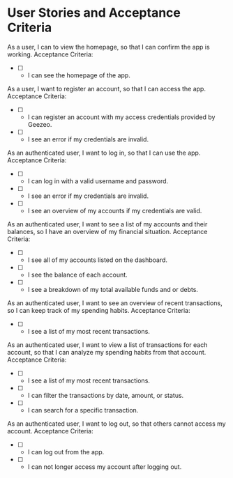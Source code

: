 User Stories and Acceptance Criteria
====
As a user, I can to view the homepage, so that I can confirm the app is working.
Acceptance Criteria:
* [ ] - I can see the homepage of the app.

As a user, I want to register an account, so that I can access the app.
Acceptance Criteria:
* [ ] - I can register an account with my access credentials provided by Geezeo.
* [ ] - I see an error if my credentials are invalid.

As an authenticated user, I want to log in, so that I can use the app.
Acceptance Criteria:
* [ ] - I can log in with a valid username and password.
* [ ] - I see an error if my credentials are invalid.
* [ ] - I see an overview of my accounts if my credentials are valid.

As an authenticated user, I want to see a list of my accounts and their
balances, so I have an overview of my financial situation.
Acceptance Criteria:
* [ ] - I see all of my accounts listed on the dashboard.
* [ ] - I see the balance of each account.
* [ ] - I see a breakdown of my total available funds and or debts.

As an authenticated user, I want to see an overview of recent transactions, so
I can keep track of my spending habits.
Acceptance Criteria:
* [ ] - I see a list of my most recent transactions.

As an authenticated user, I want to view a list of transactions for each
account, so that I can analyze my spending habits from that account.
Acceptance Criteria:
* [ ] - I see a list of my most recent transactions.
* [ ] - I can filter the transactions by date, amount, or status.
* [ ] - I can search for a specific transaction.

As an authenticated user, I want to log out, so that others cannot access my
account.
Acceptance Criteria:
* [ ] - I can log out from the app.
* [ ] - I can not longer access my account after logging out.
